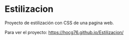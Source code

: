 # Estilizacion
Proyecto de estilización con CSS de una pagina web.

Para ver el proyecto: https://hocg76.github.io/Estilizacion/
